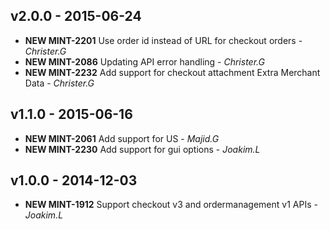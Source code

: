 ## v2.0.0 - 2015-06-24
- **NEW MINT-2201** Use order id instead of URL for checkout orders - *Christer.G*
- **NEW MINT-2086** Updating API error handling - *Christer.G*
- **NEW MINT-2232** Add support for checkout attachment Extra Merchant Data - *Christer.G*

## v1.1.0 - 2015-06-16
- **NEW MINT-2061** Add support for US - *Majid.G*
- **NEW MINT-2230** Add support for gui options - *Joakim.L*

## v1.0.0 - 2014-12-03
- **NEW MINT-1912** Support checkout v3 and ordermanagement v1 APIs - *Joakim.L*